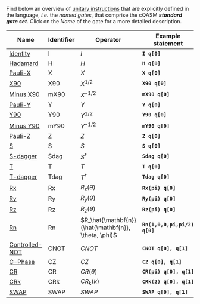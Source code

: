 
Find below an overview of
[unitary instructions](../language_specification/statements/instructions/unitary_instructions.md)
that are explicitly defined in the language, _i.e._ the _named gates_,
that comprise the cQASM **_standard gate set_**.
Click on the _Name_ of the gate for a more detailed description.

| Name                                     | Identifier | Operator                                             | Example statement            |
|------------------------------------------|------------|------------------------------------------------------|------------------------------|
| [Identity](single_qubit/sq_I.md)         | I          | $I$                                                  | **`I q[0]`**                 |
| [Hadamard](single_qubit/sq_H.md)         | H          | $H$                                                  | **`H q[0]`**                 |
| [Pauli-X](single_qubit/sq_X.md)          | X          | $X$                                                  | **`X q[0]`**                 |
| [X90](single_qubit/sq_X90.md)            | X90        | $X^{1/2}$                                            | **`X90 q[0]`**               |
| [Minus X90](single_qubit/sq_mX90.md)     | mX90       | $X^{-1/2}$                                           | **`mX90 q[0]`**              |
| [Pauli-Y](single_qubit/sq_Y.md)          | Y          | $Y$                                                  | **`Y q[0]`**                 |
| [Y90](single_qubit/sq_X90.md)            | Y90        | $Y^{1/2}$                                            | **`Y90 q[0]`**               |
| [Minus Y90](single_qubit/sq_mX90.md)     | mY90       | $Y^{-1/2}$                                           | **`mY90 q[0]`**              |
| [Pauli-Z](single_qubit/sq_Z.md)          | Z          | $Z$                                                  | **`Z q[0]`**                 |
| [S](single_qubit/sq_S.md)                | S          | $S$                                                  | **`S q[0]`**                 |
| [S-dagger](single_qubit/sq_Sdag.md)      | Sdag       | $S^\dagger$                                          | **`Sdag q[0]`**              |
| [T](single_qubit/sq_T.md)                | T          | $T$                                                  | **`T q[0]`**                 |
| [T-dagger](single_qubit/sq_Tdag.md)      | Tdag       | $T^\dagger$                                          | **`Tdag q[0]`**              |
| [Rx](single_qubit/sq_Rx.md)              | Rx         | $R_x(\theta)$                                        | **`Rx(pi) q[0]`**            |
| [Ry](single_qubit/sq_Ry.md)              | Ry         | $R_y(\theta)$                                        | **`Ry(pi) q[0]`**            |
| [Rz](single_qubit/sq_Rz.md)              | Rz         | $R_z(\theta)$                                        | **`Rz(pi) q[0]`**            |
| [Rn](single_qubit/sq_Rn.md)              | Rn         | $R_\hat{\mathbf{n}}(\hat{\mathbf{n}}, \theta, \phi)$ | **`Rn(1,0,0,pi,pi/2) q[0]`** |
| [Controlled-NOT](multi_qubit/mq_CNOT.md) | CNOT       | $CNOT$                                               | **`CNOT q[0], q[1]`**        |
| [C-Phase](multi_qubit/mq_CZ.md)          | CZ         | $CZ$                                                 | **`CZ q[0], q[1]`**          |
| [CR](multi_qubit/mq_CR.md)               | CR         | $CR(\theta)$                                         | **`CR(pi) q[0], q[1]`**      |
| [CRk](multi_qubit/mq_CRk.md)             | CRk        | $CR_k(k)$                                            | **`CRk(2) q[0], q[1]`**      |
| [SWAP](multi_qubit/mq_SWAP.md)           | SWAP       | $SWAP$                                               | **`SWAP q[0], q[1]`**        |